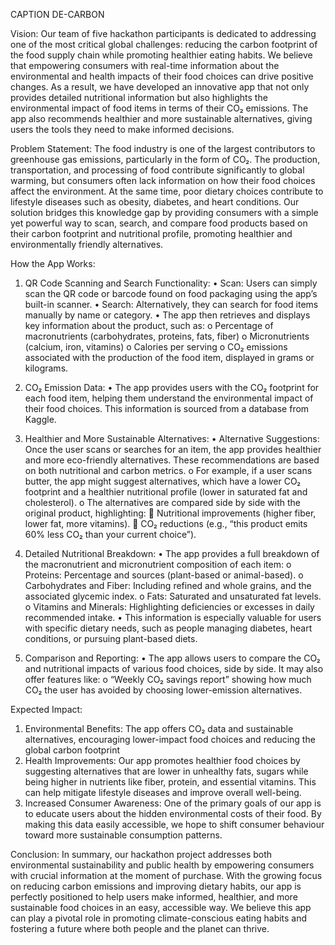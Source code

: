 CAPTION DE-CARBON

Vision:
Our team of five hackathon participants is dedicated to addressing one of the most critical global challenges: reducing the carbon footprint of the food supply chain while promoting healthier eating habits. We believe that empowering consumers with real-time information about the environmental and health impacts of their food choices can drive positive changes. As a result, we have developed an innovative app that not only provides detailed nutritional information but also highlights the environmental impact of food items in terms of their CO₂ emissions. The app also recommends healthier and more sustainable alternatives, giving users the tools they need to make informed decisions.

Problem Statement:
The food industry is one of the largest contributors to greenhouse gas emissions, particularly in the form of CO₂. The production, transportation, and processing of food contribute significantly to global warming, but consumers often lack information on how their food choices affect the environment. At the same time, poor dietary choices contribute to lifestyle diseases such as obesity, diabetes, and heart conditions.
Our solution bridges this knowledge gap by providing consumers with a simple yet powerful way to scan, search, and compare food products based on their carbon footprint and nutritional profile, promoting healthier and environmentally friendly alternatives.

How the App Works:
1. QR Code Scanning and Search Functionality:
•	Scan: Users can simply scan the QR code or barcode found on food packaging using the app’s built-in scanner.
•	Search: Alternatively, they can search for food items manually by name or category.
•	The app then retrieves and displays key information about the product, such as:
o	Percentage of macronutrients (carbohydrates, proteins, fats, fiber)
o	Micronutrients (calcium, iron, vitamins)
o	Calories per serving
o	CO₂ emissions associated with the production of the food item, displayed in grams or kilograms.



2. CO₂ Emission Data:
•	The app provides users with the CO₂ footprint for each food item, helping them understand the environmental impact of their food choices. This information is sourced from a database from Kaggle.

3. Healthier and More Sustainable Alternatives:
•	Alternative Suggestions: Once the user scans or searches for an item, the app provides healthier and more eco-friendly alternatives. These recommendations are based on both nutritional and carbon metrics.
o	For example, if a user scans butter, the app might suggest alternatives, which have a lower CO₂ footprint and a healthier nutritional profile (lower in saturated fat and cholesterol).
o	The alternatives are compared side by side with the original product, highlighting:
	Nutritional improvements (higher fiber, lower fat, more vitamins).
	CO₂ reductions (e.g., “this product emits 60% less CO₂ than your current choice”).

5. Detailed Nutritional Breakdown:
•	The app provides a full breakdown of the macronutrient and micronutrient composition of each item:
o	Proteins: Percentage and sources (plant-based or animal-based).
o	Carbohydrates and Fiber: Including refined and whole grains, and the associated glycemic index.
o	Fats: Saturated and unsaturated fat levels.
o	Vitamins and Minerals: Highlighting deficiencies or excesses in daily recommended intake.
•	This information is especially valuable for users with specific dietary needs, such as people managing diabetes, heart conditions, or pursuing plant-based diets.

6. Comparison and Reporting:
•	The app allows users to compare the CO₂ and nutritional impacts of various food choices, side by side. It may also offer features like:
o	“Weekly CO₂ savings report” showing how much CO₂ the user has avoided by choosing lower-emission alternatives.

Expected Impact:
1.	Environmental Benefits:
The app offers CO₂ data and sustainable alternatives, encouraging lower-impact food choices and reducing the global carbon footprint
2.	Health Improvements:
Our app promotes healthier food choices by suggesting alternatives that are lower in unhealthy fats, sugars while being higher in nutrients like fiber, protein, and essential vitamins. This can help mitigate lifestyle diseases and improve overall well-being.
3.	Increased Consumer Awareness:
One of the primary goals of our app is to educate users about the hidden environmental costs of their food. By making this data easily accessible, we hope to shift consumer behaviour toward more sustainable consumption patterns.

Conclusion:
In summary, our hackathon project addresses both environmental sustainability and public health by empowering consumers with crucial information at the moment of purchase. With the growing focus on reducing carbon emissions and improving dietary habits, our app is perfectly positioned to help users make informed, healthier, and more sustainable food choices in an easy, accessible way.
We believe this app can play a pivotal role in promoting climate-conscious eating habits and fostering a future where both people and the planet can thrive.

